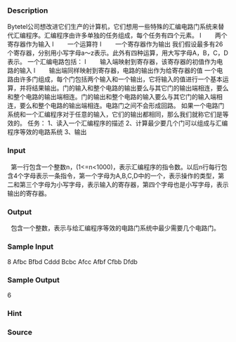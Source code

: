 
### Description
Bytetel公司想改进它们生产的计算机，它们想用一些特殊的汇编电路门系统来替代汇编程序。汇编程序由许多单独的任务组成，每个任务有四个元素。
l        两个寄存器作为输入
l        一个运算符
l        一个寄存器作为输出
我们假设最多有26个寄存器，分别用小写字母a～z表示。此外有四种运算，用大写字母A，B，C，D表示。
一个汇编电路包括：
l        输入端映射到寄存器，该寄存器的初值作为电路的输入
l        输出端同样映射到寄存器，电路的输出作为给寄存器的值
一个电路由许多门组成，每个门包括两个输入和一个输出，它将输入的值进行一个基本运算，并将结果输出。门的输入和整个电路的输出要么与其它门的输出端相连，要么和整个电路的输出端相连。门的输出和整个电路的输入要么与其它门的输入端相连，要么和整个电路的输出端相连。电路门之间不会形成回路。
如果一个电路门系统和一个汇编程序对于任意的输入，它们的输出都相同，那么我们就称它们是等效的。
任务：
1、读入一个汇编程序的描述
2、计算最少要几个门可以组成与汇编程序等效的电路系统
3、输出
### Input
 
第一行包含一个整数n，(1<=n<1000)，表示汇编程序的指令数。以后n行每行包含4个字母表示一条指令，第一个字母为A,B,C,D中的一个，表示操作的类型，第二和第三个字母为小写字母，表示输入的寄存器，第四个字母也是小写字母，表示输出的寄存器。
### Output
 
包含一个整数，表示与给汇编程序等效的电路门系统中最少需要几个电路门。
### Sample Input
8
Afbc
Bfbd
Cddd
Bcbc
Afcc
Afbf
Cfbb
Dfdb

### Sample Output

6
### Hint

### Source
